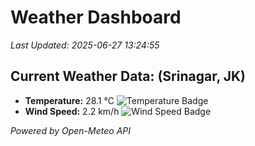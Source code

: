 
# Weather Dashboard

_Last Updated: 2025-06-27 13:24:55_

## Current Weather Data: (Srinagar, JK)
- **Temperature:** 28.1 °C ![Temperature Badge](https://img.shields.io/badge/Temperature-Medium%20Temp-green)
- **Wind Speed:** 2.2 km/h ![Wind Speed Badge](https://img.shields.io/badge/Wind%20Speed-Light%20Wind-blue)

*Powered by Open-Meteo API*
